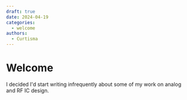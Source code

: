```yaml
---
draft: true 
date: 2024-04-19
categories:
  - welcome
authors: 
  - Curtisma
---
```


# Welcome

I decided I'd start writing infrequently about some of my work on
analog and RF IC design.
